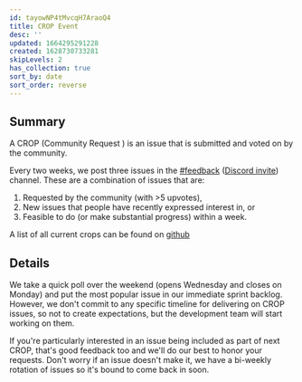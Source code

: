 ```yaml
---
id: tayowNP4tMvcqH7AraoQ4
title: CROP Event
desc: ''
updated: 1664295291228
created: 1628730733281
skipLevels: 2
has_collection: true
sort_by: date
sort_order: reverse
---
```


## Summary
A CROP (Community Request ) is an issue that is submitted and voted on by the community. 

Every two weeks, we post three issues in the [#feedback](https://discordapp.com/channels/717965437182410783/739186036495876126) ([Discord invite](https://discord.com/invite/xrKTUStHNZ)) channel. These are a combination of issues that are:

1. Requested by the community (with >5 upvotes),
2. New issues that people have recently expressed interest in, or
3. Feasible to do (or make substantial progress) within a week.

A list of all current crops can be found on [github](https://github.com/orgs/dendronhq/projects/7#card-84287943)

## Details
We take a quick poll over the weekend (opens Wednesday and closes on Monday) and put the most popular issue in our immediate sprint backlog. However, we don't commit to any specific timeline for delivering on CROP issues, so not to create expectations, but the development team will start working on them.

If you're particularly interested in an issue being included as part of next CROP, that's good feedback too and we'll do our best to honor your requests. Don't worry if an issue doesn't make it, we have a bi-weekly rotation of issues so it's bound to come back in soon.
